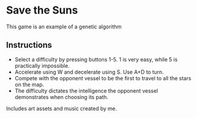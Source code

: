 # Save the Suns
This game is an example of a genetic algorithm
## Instructions
* Select a difficulty by pressing buttons 1-5. 1 is very easy, while 5 is practically impossible.
* Accelerate using W and decelerate using S. Use A+D to turn.
* Compete with the opponent vessel to be the first to travel to all the stars on the map.
* The difficulty dictates the intelligence the opponent vessel demonstrates when choosing its path.

Includes art assets and music created by me.
